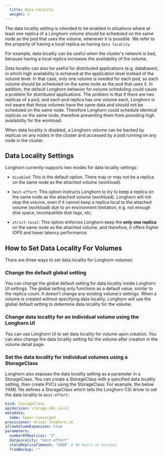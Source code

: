 ```yaml
---
  title: Data Locality
  weight: 1
---
```


The data locality setting is intended to be enabled in situations where at least one replica of a Longhorn volume should be scheduled on the same node as the pod that uses the volume, whenever it is possible. We refer to the property of having a local replica as having `data locality`.

For example, data locality can be useful when the cluster's network is bad, because having a local replica increases the availability of the volume.

Data locality can also be useful for distributed applications (e.g. databases), in which high availability is achieved at the application level instead of the volume level. In that case, only one volume is needed for each pod, so each volume should be scheduled on the same node as the pod that uses it.  In addition, the default Longhorn behavior for volume scheduling could cause a problem for distributed applications. The problem is that if there are two replicas of a pod, and each pod replica has one volume each, Longhorn is not aware that those volumes have the same data and should not be scheduled on the same node. Therefore Longhorn could schedule identical replicas on the same node, therefore preventing them from providing high availability for the workload.

When data locality is disabled, a Longhorn volume can be backed by replicas on any nodes in the cluster and accessed by a pod running on any node in the cluster.

## Data Locality Settings

Longhorn currently supports two modes for data locality settings:

- `disabled`: This is the default option. There may or may not be a replica on the same node as the attached volume (workload).

- `best-effort`: This option instructs Longhorn to try to keep a replica on the same node as the attached volume (workload). Longhorn will not stop the volume, even if it cannot keep a replica local to the attached volume (workload) due to an environment limitation, e.g. not enough disk space, incompatible disk tags, etc.

- `strict-local`: This option enforces Longhorn keep the **only one replica** on the same node as the attached volume, and therefore, it offers higher IOPS and lower latency performance.


## How to Set Data Locality For Volumes

There are three ways to set data locality for Longhorn volumes:

### Change the default global setting

You can change the global default setting for data locality inside Longhorn UI settings.
The global setting only functions as a default value, similar to the replica count.
It doesn't change any existing volume's settings.
When a volume is created without specifying data locality, Longhorn will use the global default setting to determine data locality for the volume.

### Change data locality for an individual volume using the Longhorn UI

You can use Longhorn UI to set data locality for volume upon creation.
You can also change the data locality setting for the volume after creation in the volume detail page.

### Set the data locality for individual volumes using a StorageClass
Longhorn also exposes the data locality setting as a parameter in a StorageClass.
You can create a StorageClass with a specified data locality setting, then create PVCs using the StorageClass.
For example, the below YAML file defines a StorageClass which tells the Longhorn CSI driver to set the data locality to `best-effort`:

```yaml
kind: StorageClass
apiVersion: storage.k8s.io/v1
metadata:
  name: hyper-converged
provisioner: driver.longhorn.io
allowVolumeExpansion: true
parameters:
  numberOfReplicas: "2"
  dataLocality: "best-effort"
  staleReplicaTimeout: "2880" # 48 hours in minutes
  fromBackup: ""
```

